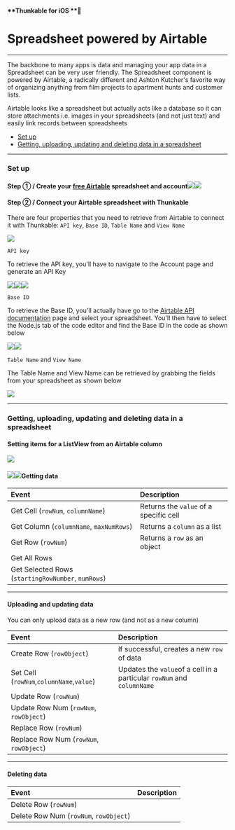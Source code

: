 #### **Thunkable for iOS **

# Spreadsheet powered by Airtable

---

The backbone to many apps is data and managing your app data in a Spreadsheet can be very user friendly. The Spreadsheet component is powered by Airtable, a radically different and Ashton Kutcher's favorite way of organizing anything from film projects to apartment hunts and customer lists.

Airtable looks like a spreadsheet but actually acts like a database so it can store attachments i.e. images in your spreadsheets \(and not just text\) and easily link records between spreadsheets

* [Set up](#set-up)
* [Getting, uploading, updating and deleting data in a spreadsheet](#getting-uploading-updating-and-deleting-data-in-a-spreadsheet)

---

### Set up

#### Step ① / Create your [free Airtable](https://airtable.com/) spreadsheet and account![](/assets/spreadsheet-airtable-✕-fig-1.png)![](/assets/spreadsheet-airtable-✕-fig-2.png)

#### Step ② / Connect your Airtable spreadsheet with Thunkable

There are four properties that you need to retrieve from Airtable to connect it with Thunkable: `API key`, `Base ID`, `Table Name` and `View Name`

![](/assets/spreadsheet-airtable-✕-fig-3.png)

`API key`

To retrieve the API key, you'll have to navigate to the Account page and generate an API Key

![](/assets/spreadsheet-airtable-✕-fig-4.png)![](/assets/spreadsheet-airtable-✕-fig-5.png)![](/assets/spreadsheet-airtable-✕-fig-6.png)

`Base ID`

To retrieve the Base ID, you'll actually have go to the [Airtable API documentation](https://airtable.com/api) page and select your spreadsheet. You'll then have to select the Node.js tab of the code editor and find the Base ID in the code as shown below

![](/assets/spreadsheet-airtable-✕-fig-7.png)![](/assets/spreadsheet-airtable-✕-fig-8.png)

`Table Name` and `View Name`

The Table Name and View Name can be retrieved by grabbing the fields from your spreadsheet as shown below

![](/assets/spreadsheet-airtable-✕-fig-9.png)

---

### Getting, uploading, updating and deleting data in a spreadsheet

#### Setting items for a ListView from an Airtable column

![](/assets/spreadsheet-airtable-✕-fig-10.png)

#### ![](/assets/spreadsheet-airtable-✕-fig-11.png)![](/assets/spreadsheet-airtable-✕-fig-12.png)Getting data

| Event | Description |
| :--- | :--- |
| Get Cell \(`rowNum`, `columnName`\) | Returns the `value` of a specific cell |
| Get Column \(`columnName`, `maxNumRows`\) | Returns a `column` as a list |
| Get Row \(`rowNum`\) | Returns a `row` as an object |
| Get All Rows |  |
| Get Selected Rows \(`startingRowNumber`, `numRows`\) |  |

---

#### Uploading and updating data

You can only upload data as a new row \(and not as a new column\)

| Event | Description |
| :--- | :--- |
| Create Row \(`rowObject`\) | If successful, creates a new `row` of data |
| Set Cell \(`rowNum`,`columnName`,`value`\) | Updates the `value`of a cell in a particular `rowNum` and `columnName` |
| Update Row \(`rowNum`\) |  |
| Update Row Num \(`rowNum`, `rowObject`\) |  |
| Replace Row \(`rowNum`\) |  |
| Replace Row Num \(`rowNum`, `rowObject`\) |  |

---

#### Deleting data

| Event | Description |
| :--- | :--- |
| Delete Row \(`rowNum`\) |  |
| Delete Row Num \(`rowNum`, `rowObject`\) |  |



